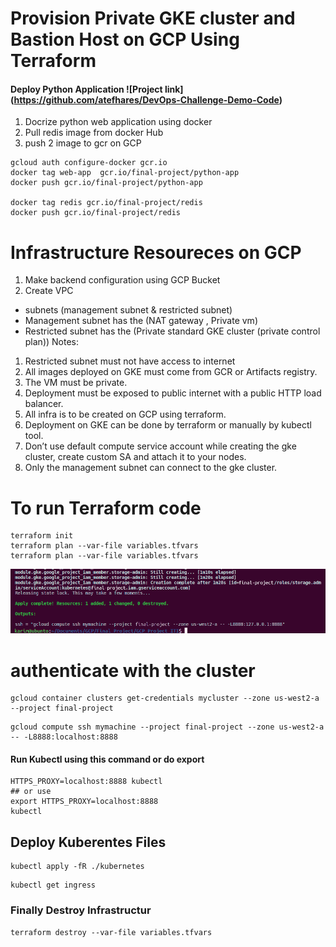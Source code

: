 # Provision Private GKE cluster and Bastion Host on GCP Using Terraform
#### Deploy Python Application ![Project link] (https://github.com/atefhares/DevOps-Challenge-Demo-Code)
1. Docrize python web application using docker 
2. Pull redis image from docker Hub 
3. push 2 image to gcr on GCP
```
gcloud auth configure-docker gcr.io
docker tag web-app  gcr.io/final-project/python-app
docker push gcr.io/final-project/python-app

docker tag redis gcr.io/final-project/redis
docker push gcr.io/final-project/redis

```
# Infrastructure Resoureces on GCP
1. Make backend configuration using GCP Bucket
2. Create VPC
* subnets (management subnet & restricted subnet)
* Management subnet has the (NAT gateway , Private vm)
* Restricted subnet has the (Private standard GKE cluster (private control plan))
Notes:
1. Restricted subnet must not have access to internet
2. All images deployed on GKE must come from GCR or Artifacts registry.
3. The VM must be private.
4. Deployment must be exposed to public internet with a public HTTP load balancer.
5. All infra is to be created on GCP using terraform.
6. Deployment on GKE can be done by terraform or manually by kubectl tool.
7. Don’t use default compute service account while creating the gke cluster, create
custom SA and attach it to your nodes.
8. Only the management subnet can connect to the gke cluster.

# To run Terraform code
```
terraform init
terraform plan --var-file variables.tfvars 
terraform plan --var-file variables.tfvars
```
  <img  src="prove.png">

# authenticate with the cluster
```
gcloud container clusters get-credentials mycluster --zone us-west2-a --project final-project
```
```
gcloud compute ssh mymachine --project final-project --zone us-west2-a -- -L8888:localhost:8888
```
#### Run Kubectl using this command or do export
```
HTTPS_PROXY=localhost:8888 kubectl
## or use 
export HTTPS_PROXY=localhost:8888
kubectl
```

## Deploy Kuberentes Files
```
kubectl apply -fR ./kubernetes
```
```
kubectl get ingress
```

### Finally Destroy Infrastructur
```
terraform destroy --var-file variables.tfvars
```

